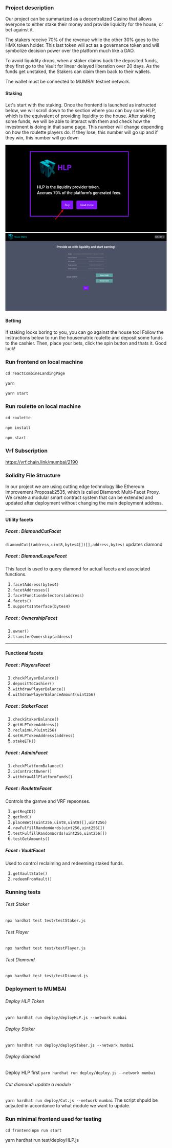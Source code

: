 ### Project description

Our project can be summarized as a decentralized Casino that allows everyone to either stake their money and provide liquidity for the house, or bet against it.

The stakers receive 70% of the revenue while the other 30% goes to the HMX token holder. This last token will act as a governance token and will symbolize decision power over the platform much like a DAO.

To avoid liquidity drops, when a staker claims back the deposited funds, they first go to the Vault for linear delayed liberation over 20 days.
As the funds get unstaked, the Stakers can claim them back to their wallets.

The wallet must be connected to MUMBAI testnet network.

#### Staking

Let's start with the staking. Once the frontend is launched as instructed below, we will scroll down to the section where you can buy some HLP, which is the equivalent of providing liquidity to the house. 
After staking some funds, we will be able to interact with them and check how the investment is doing in that same page. 
This number will change depending on how the roulette players do. If they lose, this number will go up and if they win, this number will go down


<a href="https://github.com/~#readme"><img src="readme/staker_1.png"></a>
<a href="https://github.com/~#readme"><img src="readme/staker_2.png"></a>
#### Betting

If staking looks boring to you, you can go against the house too! Follow the instructions below to run the housematrix roulette and deposit some funds to the cashier. Then, place your bets, click the spin button and thats it. Good luck!



### Run frontend on local machine

`cd reactCombineLandingPage`

`yarn `

`yarn start`

### Run roulette on local machine

`cd roulette`

`npm install `

`npm start`

### Vrf Subscription

https://vrf.chain.link/mumbai/2190

### Solidity File Structure

In our project we are using cutting edge technology like Ethereum Improvement Proposal:2535, which is called Diamond: Multi-Facet Proxy. We create a modular smart contract system that can be extended and updated after deployment without changing the main deployment address.

---

#### Utility facets
##### Facet : DiamondCutFacet

`diamondCut((address,uint8,bytes4[])[],address,bytes)` updates diamond

##### Facet : DiamondLoupeFacet

This facet is used to query diamond for actual facets and associated functions.

1. `facetAddress(bytes4)`
2. `facetAddresses()`
3. `facetFunctionSelectors(address)`
4. `facets()`
5. `supportsInterface(bytes4)`

##### Facet : OwnershipFacet

1. `owner()`
2. `transferOwnership(address)`

---

#### Functional facets
##### Facet : PlayersFacet

1. `checkPlayerBalance()`
2. `depositToCashier()`
3. `withdrawPlayerBalance()`
4. `withdrawPlayerBalanceAmount(uint256)`

##### Facet : StakerFacet

1. `checkStakerBalance()`
2. `getHLPTokenAddress()`
3. `reclaimHLP(uint256)`
4. `setHLPTokenAddress(address)`
5. `stakeETH()`

##### Facet : AdminFacet

1. `checkPlatformBalance()`
2. `isContractOwner()`
3. `withdrawAllPlatformFunds()`

##### Facet : RouletteFacet
Controls the gamve and VRF repsonses.

1. `getReqID()`
2. `getRnd()`
3. `placeBet((uint256,uint8,uint8)[],uint256)`
4. `rawFulfillRandomWords(uint256,uint256[])`
5. `testFulfillRandomWords(uint256,uint256[])`
6. `testGetAmounts()`

##### Facet : VaultFacet
Used to control reclaiming and redeeming staked funds.

1. `getVaultState()`
2. `redeemFromVault()`

### Running tests

###### Test Staker

`npx hardhat test test/testStaker.js`

###### Test Player

`npx hardhat test test/testPlayer.js`

###### Test Diamond

`npx hardhat test test/testDiamond.js`

### Deployment to MUMBAI

###### Deploy HLP Token

`yarn hardhat run deploy/deployHLP.js --network mumbai`

###### Deploy Staker

`yarn hardhat run deploy/deployStaker.js --network mumbai`

###### Deploy diamond

Deploy HLP first
`yarn hardhat run deploy/deploy.js --network mumbai`

###### Cut diamond: update a module

`yarn hardhat run deploy/Cut.js --network mumbai`
The script shpuld be adjsuted in accordance to what module we want to update.

### Run minimal frontend used for testing

`cd frontend`
`npm run start`

yarn hardhat run test/deployHLP.js
